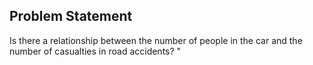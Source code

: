 ## Problem Statement  
Is there a relationship between the number of people in the car and the number of casualties in road accidents? "
